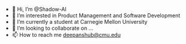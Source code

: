 - 👋 Hi, I’m @Shadow-AI
- 👀 I’m interested in Product Management and Software Development
- 🌱 I’m currently a student at Carnegie Mellon University
- 💞️ I’m looking to collaborate on ...
- 📫 How to reach me deepanshub@cmu.edu

<!---
Shadow-AI/Shadow-AI is a ✨ special ✨ repository because its `README.md` (this file) appears on your GitHub profile.
You can click the Preview link to take a look at your changes.
--->
